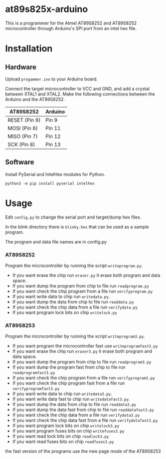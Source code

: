 # at89s825x-arduino

This is a programmer for the Atmel AT89S8252 and AT89S8252 microcontroller through Arduino's SPI port from an intel hex file.

# Installation

## Hardware

Upload `progammer.ino` to your Arduino board.

Connect the target microcontroller to VCC and GND, and add a crystal between XTAL1 and XTAL2. Make the following connections between the Arduino and the AT89S8252.


| AT89S8252     | Arduino |
|---------------|---------|
| RESET (Pin 9) | Pin 9   |
| MOSI  (Pin 6) | Pin 11  |
| MISO  (Pin 7) | Pin 12  |
| SCK (Pin 8)   | Pin 13  |

## Software

Install PySerial and IntelHex modules for Python.

```
python3 -m pip install pyserial intelhex
```

# Usage

Edit `config.py` to change the serial port and target/dump hex files.

In the blink directory there is `blinky.hex` that can be used as a sample program.

The program and data file names are in config.py

### AT89S8252

Program the microcontroller by running the script `writeprogram.py`.

* If you want erase the chip run `eraser.py` it erase both program and data space.
* If you want dump the program from chip to file run `readprogram.py`
* If you want check the chip program from a file run `verifyprogram.py`
* If you want write data to chip run `writedata.py`.
* If you want dump the data from chip to file run `readdata.py`
* If you want check the chip data from a file run `verifydata.py`
* If you want program lock bits on chip `writelock.py`

### AT89S8253

Program the microcontroller by running the script `writeprogram3.py`.

* If you want program the microcontroller fast use `writeprogramfast3.py`
* If you want erase the chip run `eraser3.py` it erase both program and data space.
* If you want dump the program from chip to file run `readprogram3.py`
* If you want dump the program fast from chip to file run `readprogramfast3.py`
* If you want check the chip program from a file run `verifyprogram3.py`
* If you want check the chip program fast from a file run `verifyprogramfast3.py`
* If you want write data to chip run `writedata3.py`.
* If you want write data fast to chip run `writedatafast3.py`.
* If you want dump the data from chip to file run `readdata3.py`
* If you want dump the data fast from chip to file run `readdatafast3.py`
* If you want check the chip data from a file run `verifydata3.py`
* If you want check the chip data fast from a file run `verifydatafast3.py`
* If you want program lock bits on chip `writelock3.py`
* If you want program fuses bits on chip `writefuses3.py`
* If you want read lock bits on chip `readlock3.py`
* If you want read fuses bits on chip `readfuses3.py`

the fast version of the programs use the new page mode of the AT89S8253


